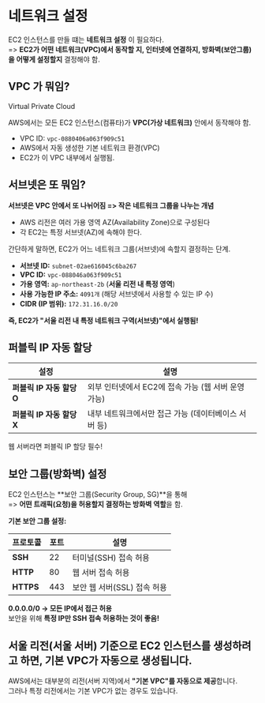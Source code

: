 # 네트워크 설정

EC2 인스턴스를 만들 떄는 **네트워크 설정** 이 필요하다.  
=> **EC2가 어떤 네트워크(VPC)에서 동작할 지, 인터넷에 연결하지, 방화벽(보안그룹) 을 어떻게 설정할지** 결정해야 함.

## VPC 가 뭐임?

Virtual Private Cloud  

AWS에서는 모든 EC2 인스턴스(컴퓨타)가 **VPC(가상 네트워크)** 안에서 동작해야 함.  

- VPC ID: `vpc-0880406a063f909c51`
- AWS에서 자동 생성한 기본 네트워크 환경(VPC)
- EC2가 이 VPC 내부에서 실행됨.

## 서브넷은 또 뭐임?

**서브넷은 VPC 안에서 또 나뉘어짐 => 작은 네트워크 그룹을 나누는 개념**

- AWS 리전은 여러 가용 영역 AZ(Availability Zone)으로 구성된다
- 각 EC2는 특정 서브넷(AZ)에 속해야 한다.

간단하게 말하면, EC2가 어느 네트워크 그룹(서브넷)에 속할지 결정하는 단계.

- **서브넷 ID:** `subnet-02ae616045c6ba267`
- **VPC ID:** `vpc-088046a063f909c51`
- **가용 영역:** `ap-northeast-2b` (**서울 리전 내 특정 영역**)
- **사용 가능한 IP 주소:** `4091개` (해당 서브넷에서 사용할 수 있는 IP 수)
- **CIDR (IP 범위):** `172.31.16.0/20`

**즉, EC2가 "서울 리전 내 특정 네트워크 구역(서브넷)"에서 실행됨!**

## 퍼블릭 IP 자동 할당

| 설정                      | 설명                                                 |
| ------------------------- | ---------------------------------------------------- |
| **퍼블릭 IP 자동 할당 O** | 외부 인터넷에서 EC2에 접속 가능 (웹 서버 운영 가능)  |
| **퍼블릭 IP 자동 할당 X** | 내부 네트워크에서만 접근 가능 (데이터베이스 서버 등) |

웹 서버라면 퍼블릭 IP 할당 필수!

## 보안 그룹(방화벽) 설정

EC2 인스턴스는 **보안 그룹(Security Group, SG)**을 통해  
=> **어떤 트래픽(요청)을 허용할지 결정하는 방화벽 역할**을 함.

**기본 보안 그룹 설정:**  

| 프로토콜 | 포트 | 설명 |
|----------|------|------|
| **SSH** | 22 | 터미널(SSH) 접속 허용 |
| **HTTP** | 80 | 웹 서버 접속 허용 |
| **HTTPS** | 443 | 보안 웹 서버(SSL) 접속 허용 |

**0.0.0.0/0 → 모든 IP에서 접근 허용**  
보안을 위해 **특정 IP만 SSH 접속 허용하는 것이 좋음!**

## 서울 리전(서울 서버) 기준으로 EC2 인스턴스를 생성하려고 하면, 기본 VPC가 자동으로 생성됩니다.

AWS에서는 대부분의 리전(서버 지역)에서 **"기본 VPC"를 자동으로 제공**합니다.  
그러나 특정 리전에서는 기본 VPC가 없는 경우도 있습니다.

